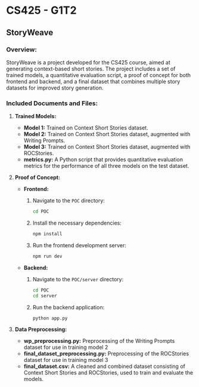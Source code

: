 # CS425 - G1T2  
## StoryWeave

### Overview:
StoryWeave is a project developed for the CS425 course, aimed at generating context-based short stories. The project includes a set of trained models, a quantitative evaluation script, a proof of concept for both frontend and backend, and a final dataset that combines multiple story datasets for improved story generation.

### Included Documents and Files:

1. **Trained Models:**
    - **Model 1:** Trained on Context Short Stories dataset.
    - **Model 2:** Trained on Context Short Stories dataset, augmented with Writing Prompts.
    - **Model 3:** Trained on Context Short Stories dataset, augmented with ROCStories.
    - **metrics.py:** A Python script that provides quantitative evaluation metrics for the performance of all three models on the test dataset.

2. **Proof of Concept:**
    - **Frontend:**
        1. Navigate to the `POC` directory:
            ```bash
            cd POC
            ```
        2. Install the necessary dependencies:
            ```bash
            npm install
            ```
        3. Run the frontend development server:
            ```bash
            npm run dev
            ```

    - **Backend:**
        1. Navigate to the `POC/server` directory:
            ```bash
            cd POC
            cd server
            ```
        2. Run the backend application:
            ```bash
            python app.py
            ```

3. **Data Preprocessing:**
    - **wp_preprocessing.py:** Preprocessing of the Writing Prompts dataset for use in
    training model 2
    - **final_dataset_preprocessing.py:** Preprocessing of the ROCStories dataset for use in
    training model 3
    - **final_dataset.csv:** A cleaned and combined dataset consisting of Context Short Stories and ROCStories, used to train and evaluate the models.